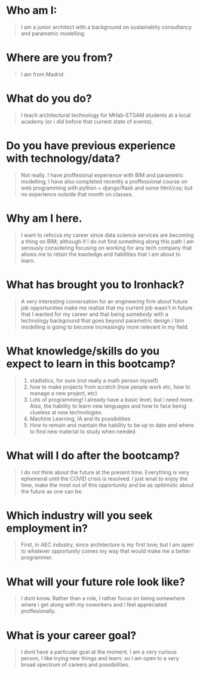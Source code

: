 # Who am I: 
> I am a junior architect with a background on sustainabity consultancy and parametric modelling.

# Where are you from? 
> I am from Madrid

# What do you do? 
> I teach architectural technology for MHab-ETSAM students at a local academy (or i did before that current state of events).

# Do you have previous experience with technology/data? 
> Not really. I have proffesional experience with BIM and parametric modelling; I have also completed recently  a proffessional course on web programming with python + django/flask and some html/css; but no experience outside that month on classes.

# Why am I here. 
> I want to refocus my career since data science services are becoming a thing on BIM; although if I do not find something along this path I am seriously considering focusing on working for any tech company that allows me to retain the kwoledge and habilities that I am about to learn.

# What has brought you to Ironhack? 
> A very interesting conversation for an engineering firm about future job opportunities make me realize that my current job wasn't in future that I wanted for my career and that being somebody with a technology background that goes beyond parametric design / bim modelling is going to become increasingly more relevant in my field.

# What knowledge/skills do you expect to learn in this bootcamp?

>1. stadistics, for sure (not really a math person myself)
>2. how to make projects from scratch (how people work etc, how to manage a new project, etc)
>3. Lots of programming! I already have a basic level, but i need more. Also, the hability to learn new lenguages and how to face being clueless at new technologies.
>4. Machine Learning, IA and its possibilities 
>5. How to remain and mantain the hability to be up to date and where to find new material to study when needed.

# What will I do after the bootcamp?
>I do not think about the future at the present time. Everything is very ephemeral until the COVID crisis is resolved.
I just wnat to enjoy the time, make the most out of this opportunity and be as optimistic about the future as one can be.

# Which industry will you seek employment in?
>First, in AEC industry, since architecture is my first love; but I am open to whatever opportunity comes my way that would make me a better programmer.

# What will your future role look like?
>I dont know. Rather than a role, I rather focus on being somewhere where i get along with my coworkers and I feel appreciated proffesionally.

# What is your career goal?
>I dont have a particular goal at the moment. 
I am a very curious person, I like trying new things and learn; so I am open to a very broad spectrum of careers and possibilities.
